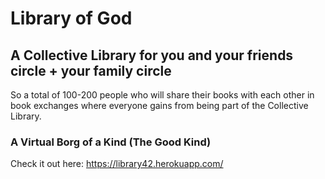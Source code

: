 # Library of God

## A Collective Library for you and your friends circle + your family circle


So a total of 100-200 people who will share their books with each other in book exchanges where everyone gains from being part of the Collective Library.

### A Virtual Borg of a Kind (The Good Kind)


Check it out here:
https://library42.herokuapp.com/